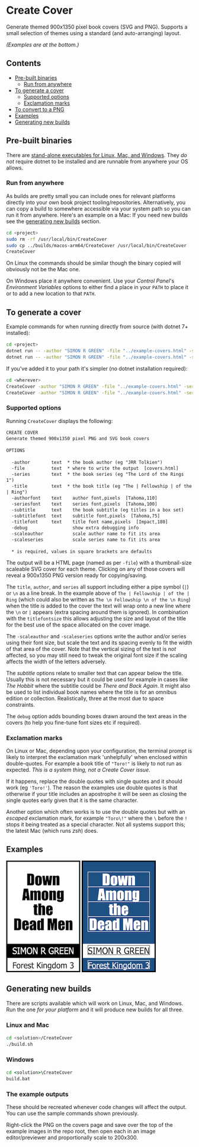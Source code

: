 ﻿# Create Cover

Generate themed 900x1350 pixel book covers (SVG and PNG).
Supports a small selection of themes using a standard (and auto-arranging) layout.

*(Examples are at the bottom.)*

## Contents

- [Pre-built binaries](#pre-built-binaries)
    - [Run from anywhere](#run-from-anywhere)
- [To generate a cover](#to-generate-a-cover)
    - [Supported options](#supported-options)
    - [Exclamation marks](#exclamation-marks)
- [To convert to a PNG](#to-convert-to-a-png)
- [Examples](#examples)
- [Generating new builds](#generating-new-builds)

## Pre-built binaries

There are [stand-alone executables for Linux, Mac, and Windows](./builds).
They *do not* require dotnet to be installed and are runnable from anywhere your OS allows.

### Run from anywhere

As builds are pretty small you can include ones for relevant platforms directly into your own book project tooling/repositories. Alternatively, you can copy a build to somewhere accessible via your system path so you can run it from anywhere. Here's an example on a Mac:
If you need new builds see the [generating new builds](#generating-new-builds) section.

```sh
cd <project>
sudo rm -rf /usr/local/bin/CreateCover
sudo cp ../builds/macos-arm64/CreateCover /usr/local/bin/CreateCover
CreateCover
```

On Linux the commands should be similar though the binary copied will obviously not be the Mac one.

On Windows place it anywhere convenient. Use your *Control Panel*'s *Environment Variables* options to either find a place in your `PATH` to place it or to add a new location to that `PATH`.

## To generate a cover

Example commands for when running directly from source (with dotnet 7+ installed):

```sh
cd <project>
dotnet run -- -author "SIMON R GREEN" -file "../example-covers.html" -series "Hawk & Fisher 1-3" -subtitle "Hawk and Fisher|Winner Takes All|The God Killer" -title "Swords|of|Haven" -scaleauthor -scaleseries
dotnet run -- -author "SIMON R GREEN" -file "../example-covers.html" -series "Hawk & Fisher 4-6" -subtitle "Wolf in the Fold|Guard Against Dishonor|The Bones of Haven" -title "Guards|of|Haven" -scaleauthor -scaleseries
```

If you've added it to your path it's simpler (no dotnet installation required):

```sh
cd <wherever>
CreateCover -author "SIMON R GREEN" -file "../example-covers.html" -series "Hawk & Fisher 1-3" -subtitle "Hawk and Fisher|Winner Takes All|The God Killer" -title "Swords|of|Haven" -scaleauthor -scaleseries
CreateCover -author "SIMON R GREEN" -file "../example-covers.html" -series "Hawk & Fisher 4-6" -subtitle "Wolf in the Fold|Guard Against Dishonor|The Bones of Haven" -title "Guards|of|Haven" -scaleauthor -scaleseries
```

### Supported options

Running `CreateCover` displays the following:

```
CREATE COVER
Generate themed 900x1350 pixel PNG and SVG book covers

OPTIONS

  -author        text  * the book author (eg "JRR Tolkien")  
  -file          text  * where to write the output  [covers.html]
  -series        text  * the book series (eg "The Lord of the Rings 1")  
  -title         text  * the book title (eg "The | Fellowship | of the | Ring")  
  -authorfont    text    author font,pixels  [Tahoma,110]
  -seriesfont    text    series font,pixels  [Tahoma,100]
  -subtitle      text    the book subtitle (eg titles in a box set)  
  -subtitlefont  text    subtitle font,pixels  [Tahoma,75]
  -titlefont     text    title font name,pixels  [Impact,180]
  -debug                 show extra debugging info
  -scaleauthor           scale author name to fit its area
  -scaleseries           scale series name to fit its area

  * is required, values in square brackets are defaults
```

The output will be a HTML page (named as per `-file`) with a thumbnail-size scaleable SVG cover for each theme.
Clicking on any of those covers will reveal a 900x1350 PNG version ready for copying/saving.

The `title`, `author`, and `series` all support including either a pipe symbol (`|`) or `\n` as a line break.  In the example above of `The | Fellowship | of the | Ring` (which could also be written as `The \n Fellowship \n of the \n Ring`) when the title is added to the cover the text will wrap onto a new line where the `\n` or `|` appears (extra spacing around them is ignored).
In combination with the `titlefontsize` this allows adjusting the size and layout of the title for the best use of the space allocated on the cover image.

The `-scaleauthor` and `-scaleseries` options write the author and/or series using their font size, but scale the text and its spacing evenly to fit the width of that area of the cover.
Note that the vertical sizing of the text is *not* affected, so you may still need to tweak the original font size if the scaling affects the width of the letters adversely.

The *subtitle* options relate to smaller text that can appear below the title.
Usually this is not necessary but it could be used for example in cases like *The Hobbit* where the subtitle could be *There and Back Again*.
It might also be used to list individual book names where the title is for an omnibus edition or collection. Realistically, three at the most due to space constraints.

The `debug` option adds bounding boxes drawn around the text areas in the covers (to help you fine-tune font sizes etc if required).

### Exclamation marks

 On Linux or Mac, depending upon your configuration, the terminal prompt is likely to interpret the exclamation mark 'unhelpfully' when enclosed within double-quotes. For example a book title of `"Toro!"` is likely to not run as expected. *This is a system thing, not a Create Cover issue*.

If it happens, replace the double quotes with single quotes and it should work (eg `'Toro!'`).
The reason the examples use double quotes is that otherwise if your title includes an apostrophe it will be seen as closing the single quotes early given that it is the same character.

Another option which often works is to use the double quotes but with an *escaped* exclamation mark, for example `"Toro\!"` where the `\` before the `!` stops it being treated as a special character. Not all systems support this; the latest Mac (which runs *zsh*) does.

## Examples

![The standard output](./example-default.png)
![With the `-debug` flag](./example-debug.png)

## Generating new builds

There are scripts available which will work on Linux, Mac, and Windows.
Run the one *for your platform* and it will produce new builds for all three.

### Linux and Mac

```sh
cd <solution>/CreateCover
./build.sh
```

### Windows

```bat
cd <solution>\CreateCover
build.bat
```

### The example outputs

These should be recreated whenever code changes will affect the output.
You can use the sample commands shown previously.

Right-click the PNG on the covers page and save over the top of the example images in the repo root, then open each in an image editor/previewer and proportionally scale to 200x300.
